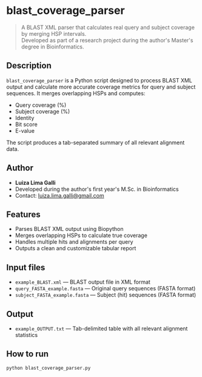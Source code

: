 # blast_coverage_parser

> A BLAST XML parser that calculates real query and subject coverage by merging HSP intervals.  
> Developed as part of a research project during the author's Master's degree in Bioinformatics.

## Description

`blast_coverage_parser` is a Python script designed to process BLAST XML output and calculate more accurate coverage metrics for query and subject sequences. It merges overlapping HSPs and computes:

- Query coverage (%)
- Subject coverage (%)
- Identity
- Bit score
- E-value

The script produces a tab-separated summary of all relevant alignment data.

## Author

- **Luiza Lima Galli**
- Developed during the author's first year's M.Sc. in Bioinformatics
- Contact: luiza.lima.galli@gmail.com

## Features

- Parses BLAST XML output using Biopython
- Merges overlapping HSPs to calculate true coverage
- Handles multiple hits and alignments per query
- Outputs a clean and customizable tabular report

## Input files

- `example_BLAST.xml` — BLAST output file in XML format
- `query_FASTA_example.fasta` — Original query sequences (FASTA format)
- `subject_FASTA_example.fasta` — Subject (hit) sequences (FASTA format)

## Output

- `example_OUTPUT.txt` — Tab-delimited table with all relevant alignment statistics

## How to run

```bash
python blast_coverage_parser.py
